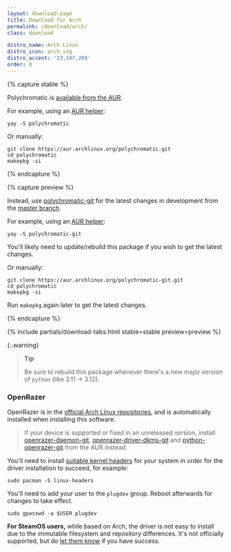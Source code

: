 ```yaml
---
layout: download-page
title: Download for Arch
permalink: /download/arch/
class: download

distro_name: Arch Linux
distro_icon: arch.svg
distro_accent: '23,147,209'
order: 0
---
```


{% capture stable %}

Polychromatic is [available from the AUR](https://aur.archlinux.org/packages/polychromatic/).

For example, using an [AUR helper](https://wiki.archlinux.org/title/AUR_helpers#Comparison_tables):

```shell
yay -S polychromatic
```

Or manually:

```shell
git clone https://aur.archlinux.org/polychromatic.git
cd polychromatic
makepkg -si
```

{% endcapture %}

{% capture preview %}

Instead, use [polychromatic-git](https://aur.archlinux.org/packages/polychromatic-git/)
for the latest changes in development from the [master branch](https://github.com/polychromatic/polychromatic/commits/master).

For example, using an [AUR helper](https://wiki.archlinux.org/title/AUR_helpers#Comparison_tables):

```shell
yay -S polychromatic-git
```

You'll likely need to update/rebuild this package if you wish to get the latest changes.

Or manually:

```shell
git clone https://aur.archlinux.org/polychromatic-git.git
cd polychromatic
makepkg -si
```

Run `makepkg` again later to get the latest changes.

{% endcapture %}

{% include partials/download-tabs.html
    stable=stable
    preview=preview
%}

{:.warning}
> **Tip**
>
> Be sure to rebuild this package whenever there's a new major version of `python` (like 3.11 → 3.12).


### OpenRazer

OpenRazer is in the [official Arch Linux repositories](https://archlinux.org/packages/?q=openrazer),
and is automatically installed when installing this software.

> If your device is supported or fixed in an unreleased version, install
[openrazer-daemon-git], [openrazer-driver-dkms-git] and [python-openrazer-git] from the AUR instead.

You'll need to install [suitable kernel headers] for your system in order for the driver installation
to succeed, for example:

```shell
sudo pacman -S linux-headers
```

You'll need to add your user to the `plugdev` group. Reboot afterwards for changes to take effect.

```shell
sudo gpasswd -a $USER plugdev
```

**For SteamOS users,** while based on Arch, the driver is not easy to install due to the immutable filesystem
and repository differences. It's not officially supported, but do [let them know](https://github.com/openrazer/openrazer/issues)
if you have success.


[suitable kernel headers]: https://archlinux.org/packages/?sort=&repo=Core&repo=Extra&q=linux+-headers&maintainer=&flagged=
[openrazer-daemon-git]: https://aur.archlinux.org/packages/openrazer-daemon-git
[openrazer-driver-dkms-git]: https://aur.archlinux.org/packages/openrazer-driver-dkms-git
[python-openrazer-git]: https://aur.archlinux.org/packages/python-openrazer-git
